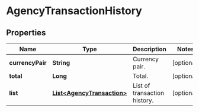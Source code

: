 
# AgencyTransactionHistory

## Properties

Name | Type | Description | Notes
------------ | ------------- | ------------- | -------------
**currencyPair** | **String** | Currency pair. |  [optional]
**total** | **Long** | Total. |  [optional]
**list** | [**List&lt;AgencyTransaction&gt;**](AgencyTransaction.md) | List of transaction history. |  [optional]


